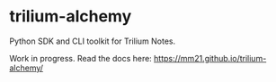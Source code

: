 # trilium-alchemy
Python SDK and CLI toolkit for Trilium Notes.

Work in progress. Read the docs here: <https://mm21.github.io/trilium-alchemy/>
